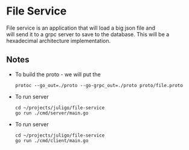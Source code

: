 # File Service
File service is an application that will load a big json file and <br/> 
will send it to a grpc server to save to the database.
This will be a hexadecimal architecture implementation.



## Notes
- To build the proto - we will put the 
  ```shell 
  protoc --go_out=./proto --go-grpc_out=./proto proto/file.proto
    ```
- To run server
  ```shell
  cd ~/projects/juligo/file-service
  go run ./cmd/server/main.go
  ```
- To run server
  ```shell
  cd ~/projects/juligo/file-service
  go run ./cmd/client/main.go
  ```
